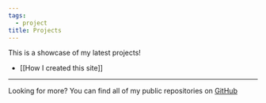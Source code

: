 ```yaml
---
tags:
  - project
title: Projects
---
```

This is a showcase of my latest projects!

* [[How I created this site]]

---
Looking for more? You can find all of my public repositories on [GitHub](https://github.com/Elahi-cs)